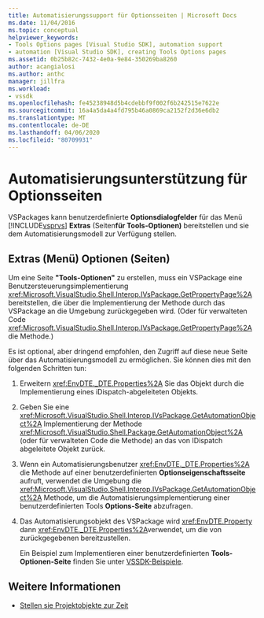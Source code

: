 ```yaml
---
title: Automatisierungssupport für Optionsseiten | Microsoft Docs
ms.date: 11/04/2016
ms.topic: conceptual
helpviewer_keywords:
- Tools Options pages [Visual Studio SDK], automation support
- automation [Visual Studio SDK], creating Tools Options pages
ms.assetid: 0b25b82c-7432-4e0a-9e84-350269ba8260
author: acangialosi
ms.author: anthc
manager: jillfra
ms.workload:
- vssdk
ms.openlocfilehash: fe45238948d5b4cdebbf9f002f6b242515e7622e
ms.sourcegitcommit: 16a4a5da4a4fd795b46a0869ca2152f2d36e6db2
ms.translationtype: MT
ms.contentlocale: de-DE
ms.lasthandoff: 04/06/2020
ms.locfileid: "80709931"
---
```

# <a name="automation-support-for-options-pages"></a>Automatisierungsunterstützung für Optionsseiten
VSPackages kann benutzerdefinierte **Optionsdialogfelder** für das Menü [!INCLUDE[vsprvs](../../code-quality/includes/vsprvs_md.md)] **Extras** (Seiten**für Tools-Optionen)** bereitstellen und sie dem Automatisierungsmodell zur Verfügung stellen.

## <a name="tools-options-pages"></a>Extras (Menü) Optionen (Seiten)
 Um eine Seite **"Tools-Optionen"** zu erstellen, muss ein VSPackage eine Benutzersteuerungsimplementierung <xref:Microsoft.VisualStudio.Shell.Interop.IVsPackage.GetPropertyPage%2A> bereitstellen, die über die Implementierung der Methode durch das VSPackage an die Umgebung zurückgegeben wird. (Oder für verwalteten Code <xref:Microsoft.VisualStudio.Shell.Interop.IVsPackage.GetPropertyPage%2A> die Methode.)

 Es ist optional, aber dringend empfohlen, den Zugriff auf diese neue Seite über das Automatisierungsmodell zu ermöglichen. Sie können dies mit den folgenden Schritten tun:

1. Erweitern <xref:EnvDTE._DTE.Properties%2A> Sie das Objekt durch die Implementierung eines iDispatch-abgeleiteten Objekts.

2. Geben Sie eine <xref:Microsoft.VisualStudio.Shell.Interop.IVsPackage.GetAutomationObject%2A> Implementierung der Methode <xref:Microsoft.VisualStudio.Shell.Package.GetAutomationObject%2A> (oder für verwalteten Code die Methode) an das von IDispatch abgeleitete Objekt zurück.

3. Wenn ein Automatisierungsbenutzer <xref:EnvDTE._DTE.Properties%2A> die Methode auf einer benutzerdefinierten **Optionseigenschaftsseite** aufruft, verwendet die Umgebung die <xref:Microsoft.VisualStudio.Shell.Interop.IVsPackage.GetAutomationObject%2A> Methode, um die Automatisierungsimplementierung einer benutzerdefinierten Tools **Options-Seite** abzufragen.

4. Das Automatisierungsobjekt des VSPackage wird <xref:EnvDTE.Property> dann <xref:EnvDTE._DTE.Properties%2A>verwendet, um die von zurückgegebenen bereitzustellen.

   Ein Beispiel zum Implementieren einer benutzerdefinierten **Tools-Optionen-Seite** finden Sie unter [VSSDK-Beispiele](https://github.com/Microsoft/VSSDK-Extensibility-Samples).

## <a name="see-also"></a>Weitere Informationen
- [Stellen sie Projektobjekte zur Zeit](../../extensibility/internals/exposing-project-objects.md)
